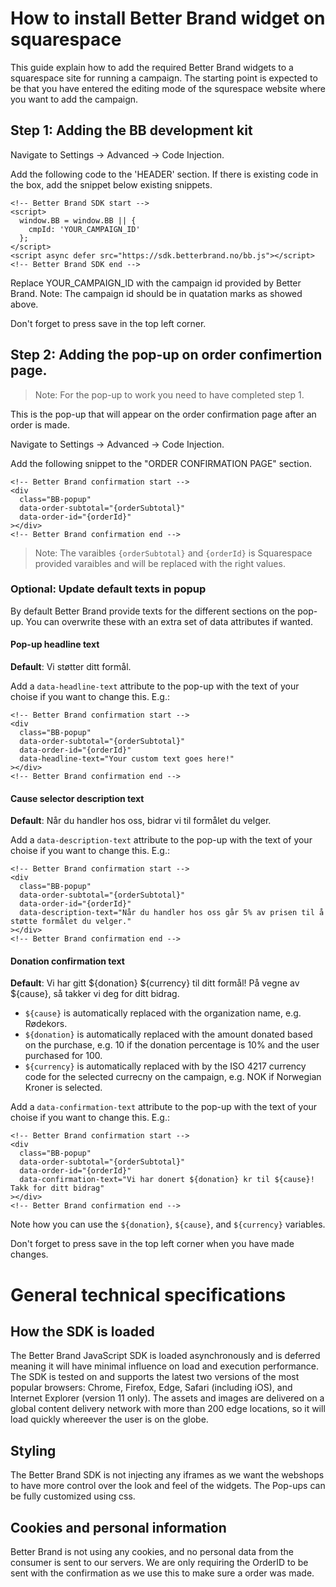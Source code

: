 # How to install Better Brand widget on squarespace
This guide explain how to add the required Better Brand widgets to a squarespace site for running a campaign. The starting point is expected to be that you have entered the editing mode of the squrespace website where you want to add the campaign.

## Step 1: Adding the BB development kit
Navigate to Settings -> Advanced -> Code Injection.

Add the following code to the 'HEADER' section. If there is existing code in the box, add the snippet below existing snippets.
```
<!-- Better Brand SDK start -->
<script>
  window.BB = window.BB || {
    cmpId: 'YOUR_CAMPAIGN_ID'
  };
</script>
<script async defer src="https://sdk.betterbrand.no/bb.js"></script>
<!-- Better Brand SDK end -->
```
Replace YOUR_CAMPAIGN_ID with the campaign id provided by Better Brand. Note: The campaign id should be in quatation marks as showed above.

Don't forget to press save in the top left corner.

## Step 2: Adding the pop-up on order confimertion page.
> Note: For the pop-up to work you need to have completed step 1.

This is the pop-up that will appear on the order confirmation page after an order is made.

Navigate to Settings -> Advanced -> Code Injection.

Add the following snippet to the "ORDER CONFIRMATION PAGE" section.
```
<!-- Better Brand confirmation start -->
<div 
  class="BB-popup" 
  data-order-subtotal="{orderSubtotal}" 
  data-order-id="{orderId}"
></div>
<!-- Better Brand confirmation end -->
```
> Note: The varaibles `{orderSubtotal}` and `{orderId}` is Squarespace provided varaibles and will be replaced with the right values.

### Optional: Update default texts in popup
By default Better Brand provide texts for the different sections on the pop-up. You can overwrite these with an extra set of data attributes if wanted.

#### Pop-up headline text
**Default**: Vi støtter ditt formål.

Add a `data-headline-text` attribute to the pop-up with the text of your choise if you want to change this. E.g.:
```
<!-- Better Brand confirmation start -->
<div 
  class="BB-popup" 
  data-order-subtotal="{orderSubtotal}" 
  data-order-id="{orderId}"
  data-headline-text="Your custom text goes here!"
></div>
<!-- Better Brand confirmation end -->
```
#### Cause selector description text
**Default**: Når du handler hos oss, bidrar vi til formålet du velger.

Add a `data-description-text` attribute to the pop-up with the text of your choise if you want to change this. E.g.:
```
<!-- Better Brand confirmation start -->
<div 
  class="BB-popup" 
  data-order-subtotal="{orderSubtotal}" 
  data-order-id="{orderId}"
  data-description-text="Når du handler hos oss går 5% av prisen til å støtte formålet du velger."
></div>
<!-- Better Brand confirmation end -->
```
#### Donation confirmation text
**Default**: Vi har gitt ${donation} ${currency} til ditt formål! På vegne av ${cause}, så takker vi deg for ditt bidrag.

- `${cause}` is automatically replaced with the organization name, e.g. Rødekors.
- `${donation}` is automatically replaced with the amount donated based on the purchase, e.g. 10 if the donation percentage is 10% and the user purchased for 100.
- `${currency}` is automatically replaced with by the ISO 4217 currency code for the selected currecny on the campaign, e.g. NOK if Norwegian Kroner is selected.

Add a `data-confirmation-text` attribute to the pop-up with the text of your choise if you want to change this. E.g.:
```
<!-- Better Brand confirmation start -->
<div 
  class="BB-popup" 
  data-order-subtotal="{orderSubtotal}" 
  data-order-id="{orderId}"
  data-confirmation-text="Vi har donert ${donation} kr til ${cause}! Takk for ditt bidrag"
></div>
<!-- Better Brand confirmation end -->
```
Note how you can use the `${donation}`, `${cause}`, and `${currency}` variables.

Don't forget to press save in the top left corner when you have made changes.

# General technical specifications
## How the SDK is loaded
The Better Brand JavaScript SDK is loaded asynchronously and is deferred meaning it will have minimal influence on load and execution performance. The SDK is tested on and supports the latest two versions of the most popular browsers: Chrome, Firefox, Edge, Safari (including iOS), and Internet Explorer (version 11 only). The assets and images are delivered on a global content delivery network with more than 200 edge locations, so it will load quickly whereever the user is on the globe. 

## Styling
The Better Brand SDK is not injecting any iframes as we want the webshops to have more control over the look and feel of the widgets. The Pop-ups can be fully customized using css.

## Cookies and personal information
Better Brand is not using any cookies, and no personal data from the consumer is sent to our servers. We are only requiring the OrderID to be sent with the confirmation as we use this to make sure a order was made.
